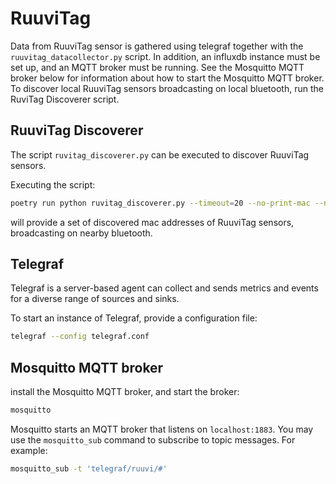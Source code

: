 # RuuviTag

Data from RuuviTag sensor is gathered using telegraf together with the `ruuvitag_datacollector.py` script.
In addition, an influxdb instance must be set up, and an MQTT broker must be running.
See the Mosquitto MQTT broker below for information about how to start the Mosquitto MQTT broker.
To discover local RuuviTag sensors broadcasting on local bluetooth, run the RuviTag Discoverer script.

## RuuviTag Discoverer
The script `ruvitag_discoverer.py` can be executed to discover RuuviTag sensors.

Executing the script:
```BASH
poetry run python ruvitag_discoverer.py --timeout=20 --no-print-mac --no-print-data
```
will provide a set of discovered mac addresses of RuuviTag sensors, broadcasting on nearby bluetooth.


## Telegraf
Telegraf is a server-based agent can collect and sends metrics and events for a diverse range of sources and sinks.

To start an instance of Telegraf, provide a configuration file:
```BASH
telegraf --config telegraf.conf
```

## Mosquitto MQTT broker

install the Mosquitto MQTT broker, and start the broker:
```BASH
mosquitto
```
Mosquitto starts an MQTT broker that listens on `localhost:1883`.
You may use the `mosquitto_sub` command to subscribe to topic messages. For example:
```BASH
mosquitto_sub -t 'telegraf/ruuvi/#'
```

